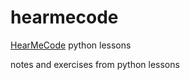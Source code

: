 # hearmecode
<a href="www.hearmecode.com">HearMeCode</a> python lessons

notes and exercises from python lessons
